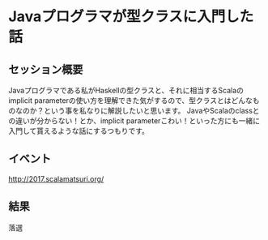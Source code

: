 # Javaプログラマが型クラスに入門した話

## セッション概要

Javaプログラマである私がHaskellの型クラスと、それに相当するScalaのimplicit parameterの使い方を理解できた気がするので、型クラスとはどんなものなのか？という事を私なりに解説したいと思います。
JavaやScalaのclassとの違いが分からない！とか、implicit parameterこわい！といった方にも一緒に入門して貰えるような話にするつもりです。

## イベント

http://2017.scalamatsuri.org/

## 結果

落選
